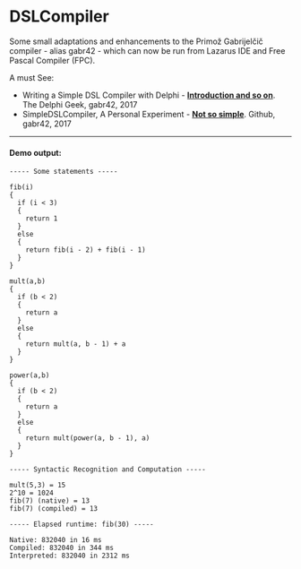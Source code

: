 # DSLCompiler
Some small adaptations and enhancements to the Primož Gabrijelčič compiler - alias gabr42 - which can now be run from Lazarus IDE and Free Pascal Compiler (FPC).

A must See:

* Writing a Simple DSL Compiler with Delphi  - **[Introduction and so on](https://www.thedelphigeek.com/2017/08/writing-simple-dsl-compiler-with-delphi.html)**. The Delphi Geek, gabr42, 2017
* SimpleDSLCompiler, A Personal Experiment - **[Not so simple](https://github.com/gabr42/SimpleDSLCompiler)**. Github, gabr42, 2017

***

#### Demo output:

```
----- Some statements -----

fib(i)
{
  if (i < 3)
  {
    return 1
  }
  else
  {
    return fib(i - 2) + fib(i - 1)
  }
}

mult(a,b)
{
  if (b < 2)
  {
    return a
  }
  else
  {
    return mult(a, b - 1) + a
  }
}

power(a,b)
{
  if (b < 2)
  {
    return a
  }
  else
  {
    return mult(power(a, b - 1), a)
  }
}

----- Syntactic Recognition and Computation -----

mult(5,3) = 15
2^10 = 1024
fib(7) (native) = 13
fib(7) (compiled) = 13

----- Elapsed runtime: fib(30) -----

Native: 832040 in 16 ms
Compiled: 832040 in 344 ms
Interpreted: 832040 in 2312 ms
```
